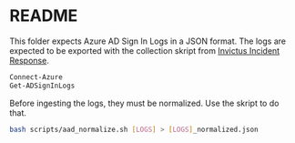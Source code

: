 # README

This folder expects Azure AD Sign In Logs in a JSON format. The logs are expected to be exported with the collection skript from [Invictus Incident Response](https://github.com/invictus-ir/Microsoft-Extractor-Suite).

```PowerShell
Connect-Azure
Get-ADSignInLogs
```

Before ingesting the logs, they must be normalized. Use the skript to do that.
```Bash
bash scripts/aad_normalize.sh [LOGS] > [LOGS]_normalized.json
```